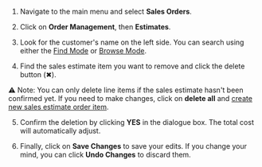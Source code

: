 
1. Navigate to the main menu and select **Sales Orders**.

2. Click on **Order Management**, then **Estimates**.

3. Look for the customer's name on the left side. You can search using either the [Find Mode](Find%20Mode.md) or [Browse Mode](Browse%20Mode.md).

4. Find the sales estimate item you want to remove and click the delete button (✖︎).

⚠️ Note: You can only delete line items if the sales estimate hasn't been confirmed yet. If you need to make changes, click on **delete all** and [create new sales estimate order item](Create%20a%20New%20Sales%20Estimate%20Order%20Item.md).

5. Confirm the deletion by clicking **YES** in the dialogue box. The total cost will automatically adjust.

6. Finally, click on **Save Changes** to save your edits. If you change your mind, you can click **Undo Changes** to discard them.
